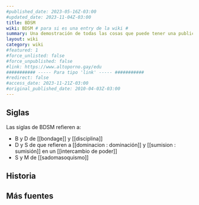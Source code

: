 ```yaml
---
#published_date: 2023-05-16Z-03:00
#updated_date: 2023-11-04Z-03:00
title: BDSM
wiki: BDSM # para si es una entry de la wiki #
summary: Una demostración de todas las cosas que puede tener una publicación
layout: wiki
category: wiki
#featured: 1
#force_unlisted: false
#force_unpublished: false
#link: https://www.altoporno.gay/edu
########### ----- Para tipo 'link' ----- ###########
#redirect: false
#access_date: 2023-11-21Z-03:00
#original_published_date: 2010-04-03Z-03:00
---
```




## Siglas

Las siglas de BDSM refieren a:

- B y D de [[bondage]] y [[disciplina]]
- D y S de que refieren a [[dominacion : dominación]] y [[sumision : sumisión]] en un [[intercambio de poder]]
- S y M de [[sadomasoquismo]]

## Historia

## Más fuentes